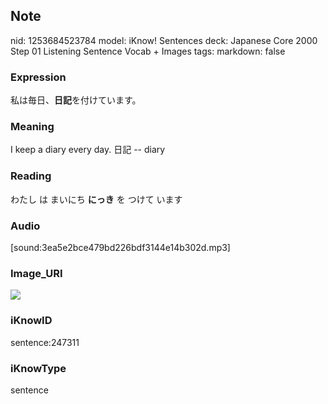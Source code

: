 ## Note
nid: 1253684523784
model: iKnow! Sentences
deck: Japanese Core 2000 Step 01 Listening Sentence Vocab + Images
tags: 
markdown: false

### Expression
<!DOCTYPE html>
<title></title>
私は毎日、<b>日記</b>を付けています。



### Meaning
I keep a diary every day.
日記 -- diary

### Reading
<!DOCTYPE html>
<title></title>
わたし は まいにち <b>にっき</b> を つけて います



### Audio
[sound:3ea5e2bce479bd226bdf3144e14b302d.mp3]

### Image_URI
<!DOCTYPE html>
<title></title>
<img src="cd5ee73d32ddef325e8bd979941e14e6.jpg">



### iKnowID
sentence:247311

### iKnowType
sentence
